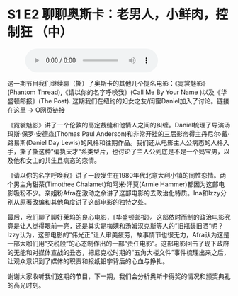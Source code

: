 # S1 E2 聊聊奥斯卡：老男人，小鲜肉，控制狂 （中）

<figure>
    <figcaption></figcaption>
    <audio
        controls
        src="./audio.mp3">
            Your browser does not support the
            <code>audio</code> element.
    </audio>
</figure>

<p>这一期节目我们继续聊（撕）了奥斯卡的其他几个提名电影：《霓裳魅影》(Phantom Thread),《请以你的名字呼唤我》(Call Me By Your Name )以及《华盛顿邮报》(The Post).  这期我们在纽约的妇女之友/闺蜜Daniel加入了讨论。链接在这里 -&gt; O网页链接</p>
<p>《霓裳魅影》讲了一个伦敦的高定裁缝和他情人之间的纠缠。Daniel梳理了导演汤玛斯·保罗·安德森(Thomas Paul Anderson)和非常开挂的三届影帝得主丹尼尔·戴·路易斯(Daniel Day Lewis)的风格和往期作品。我们还从电影主人公病态的人格入手，撕了撕这种”偏执天才“系类型片，也讨论了主人公到底是不是一个妈宝男，以及他和女主的共生且病态的恋情。</p>
<p>《请以你的名字呼唤我》讲了一段发生在1980年代北意大利小镇的同性恋情。两个男主角甜茶(Timothee Chalamet)和阿米·汗莫(Armie Hammer)都因为这部电影吸粉不少。亲姐粉Afra在激动之余讲了这部电影的去政治化特质。Ina和Izzy分别从原著改编和其他角度讲了这部电影的独特之处。</p>
<p>最后，我们聊了聊好莱坞的良心电影，《华盛顿邮报》。这部依时而制的政治电影究竟是让人觉得眼前一亮，还是其实是梅姨和汤姆汉克斯等人的”旧瓶装旧酒“呢？Izzy认为，这部电影的“伟光正”让人审美疲劳，故事情节也很无力，Afra认为这是一部大咖们用“交税般”的心态制作出的一部“责任电影”。这部电影回击了现下政府的无能和对媒体宣战的丑态，把尼克松时期的“五角大楼文件”事件梳理出来之后，让观众意识到了媒体的职责和报纸铅字背后的心血与挣扎。</p>
<p>谢谢大家收听我们这期的节目，下一期，我们会分析奥斯卡得奖的情况和颁奖典礼的高光时刻。</p>
